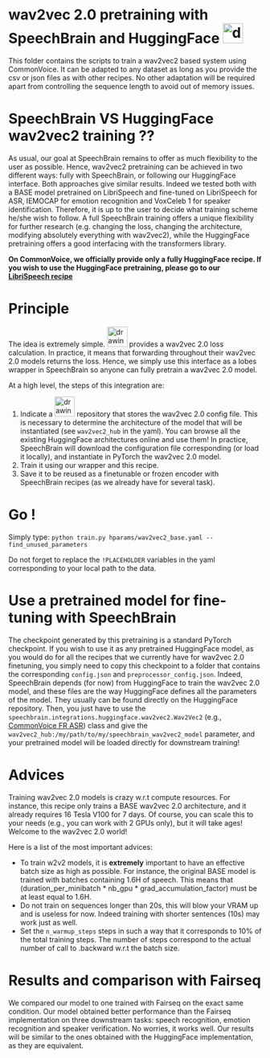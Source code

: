 # wav2vec 2.0 pretraining with SpeechBrain and HuggingFace <img src="https://huggingface.co/front/assets/huggingface_logo.svg" alt="drawing" width="40"/>
This folder contains the scripts to train a wav2vec2 based system using CommonVoice. It can be adapted to any dataset as long as you provide the csv or json files as with other recipes. No other adaptation will be required apart from controlling the sequence length to avoid out of memory issues.

# SpeechBrain VS HuggingFace wav2vec2 training ??
As usual, our goal at SpeechBrain remains to offer as much flexibility to the user as possible. Hence, wav2vec2 pretraining can be achieved in two different ways: fully with SpeechBrain, or following our HuggingFace interface. Both approaches give similar results. Indeed we tested both with a BASE model pretrained on LibriSpeech and fine-tuned on LibriSpeech for ASR, IEMOCAP for emotion recognition and VoxCeleb 1 for speaker identification. Therefore, it is up to the user to decide what training scheme he/she wish to follow. A full SpeechBrain training offers a unique flexibility for further research (e.g. changing the loss, changing the architecture, modifying absolutely everything with wav2vec2), while the HuggingFace pretraining offers a good interfacing with the transformers library.

**On CommonVoice, we officially provide only a fully HuggingFace recipe. If you wish to use the HuggingFace pretraining, please go to our [LibriSpeech recipe](https://github.com/speechbrain/speechbrain/tree/develop/recipes/LibriSpeech/self-supervised-learning/wav2vec2)**

# Principle
The idea is extremely simple. <img src="https://huggingface.co/front/assets/huggingface_logo.svg" alt="drawing" width="40"/> provides a wav2vec 2.0 loss calculation. In practice, it means that forwarding throughout their wav2vec 2.0 models returns the loss. Hence, we simply use this interface as a lobes wrapper in SpeechBrain so anyone can fully pretrain a wav2vec 2.0 model.

At a high level, the steps of this integration are:
1. Indicate a <img src="https://huggingface.co/front/assets/huggingface_logo.svg" alt="drawing" width="40"/> repository that stores the wav2vec 2.0 config file. This is necessary to determine the architecture of the model that will be instantiated (see `wav2vec2_hub` in the yaml). You can browse all the existing HuggingFace architectures online and use them! In practice, SpeechBrain will download the configuration file corresponding (or load it locally), and instantiate in PyTorch the wav2vec 2.0 model.
2. Train it using our wrapper and this recipe.
3. Save it to be reused as a finetunable or frozen encoder with SpeechBrain recipes (as we already have for several task).

# Go !
Simply type:
`python train.py hparams/wav2vec2_base.yaml --find_unused_parameters`

Do not forget to replace the `!PLACEHOLDER` variables in the yaml corresponding to your local path to the data.

# Use a pretrained model for fine-tuning with SpeechBrain

The checkpoint generated by this pretraining is a standard PyTorch checkpoint. If you wish to use it as any pretrained HuggingFace model, as you would do for all the recipes that we currently have for wav2vec 2.0 finetuning, you simply need to copy this checkpoint to a folder that contains the corresponding `config.json` and `preprocessor_config.json`. Indeed, SpeechBrain depends (for now) from HuggingFace to train the wav2vec 2.0 model, and these files are the way HuggingFace defines all the parameters of the model. They usually can be found directly on the HuggingFace repository. Then, you just have to use the `speechbrain.integrations.huggingface.wav2vec2.Wav2Vec2` (e.g., [CommonVoice FR ASR](https://github.com/speechbrain/speechbrain/blob/develop/recipes/CommonVoice/ASR/CTC/hparams/train_fr_with_wav2vec.yaml)) class and give the `wav2vec2_hub:/my/path/to/my/speechbrain_wav2vec2_model` parameter, and your pretrained model will be loaded directly for downstream training!

# Advices
Training wav2vec 2.0 models is crazy w.r.t compute resources. For instance, this recipe only trains a BASE wav2vec 2.0 architecture, and it already requires 16 Tesla V100 for 7 days. Of course, you can scale this to your needs (e.g., you can work with 2 GPUs only), but it will take ages! Welcome to the wav2vec 2.0 world!

Here is a list of the most important advices:
- To train w2v2 models, it is **extremely** important to have an effective batch size as high as possible. For instance, the original BASE model is trained with batches containing 1.6H of speech. This means that (duration_per_minibatch * nb_gpu * grad_accumulation_factor) must be at least equal to 1.6H.
- Do not train on sequences longer than 20s, this will blow your VRAM up and is useless for now. Indeed training with shorter sentences (10s) may work just as well.
- Set the `n_warmup_steps` steps in such a way that it corresponds to 10% of the total training steps. The number of steps correspond to the actual number of call to .backward w.r.t the batch size.

# Results and comparison with Fairseq
We compared our model to one trained with Fairseq on the exact same condition. Our model obtained better performance than the Fairseq implementation on three downstream tasks: speech recognition, emotion recognition and speaker verification. No worries, it works well. Our results will be similar to the ones obtained with the HuggingFace implementation, as they are equivalent.
